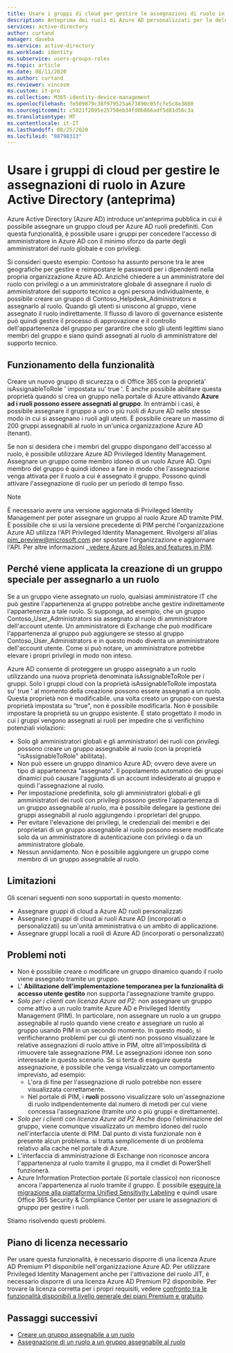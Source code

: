 ```yaml
---
title: Usare i gruppi di cloud per gestire le assegnazioni di ruolo in Azure Active Directory | Microsoft Docs
description: Anteprima dei ruoli di Azure AD personalizzati per la delega della gestione delle identità. Gestire i ruoli di Azure nel portale di Azure, in PowerShell o nell'API Graph.
services: active-directory
author: curtand
manager: daveba
ms.service: active-directory
ms.workload: identity
ms.subservice: users-groups-roles
ms.topic: article
ms.date: 08/11/2020
ms.author: curtand
ms.reviewer: vincesm
ms.custom: it-pro
ms.collection: M365-identity-device-management
ms.openlocfilehash: fe509879c38f979525a673890c05fcfe5c8e3880
ms.sourcegitcommit: c5021f2095e25750eb34fd0b866adf5d81d56c3a
ms.translationtype: MT
ms.contentlocale: it-IT
ms.lasthandoff: 08/25/2020
ms.locfileid: "88798313"
---
```

# <a name="use-cloud-groups-to-manage-role-assignments-in-azure-active-directory-preview"></a>Usare i gruppi di cloud per gestire le assegnazioni di ruolo in Azure Active Directory (anteprima)

Azure Active Directory (Azure AD) introduce un'anteprima pubblica in cui è possibile assegnare un gruppo cloud per Azure AD ruoli predefiniti. Con questa funzionalità, è possibile usare i gruppi per concedere l'accesso di amministratore in Azure AD con il minimo sforzo da parte degli amministratori del ruolo globale e con privilegi.

Si consideri questo esempio: Contoso ha assunto persone tra le aree geografiche per gestire e reimpostare le password per i dipendenti nella propria organizzazione Azure AD. Anziché chiedere a un amministratore del ruolo con privilegi o a un amministratore globale di assegnare il ruolo di amministratore del supporto tecnico a ogni persona individualmente, è possibile creare un gruppo di Contoso_Helpdesk_Administrators e assegnarlo al ruolo. Quando gli utenti si uniscono al gruppo, viene assegnato il ruolo indirettamente. Il flusso di lavoro di governance esistente può quindi gestire il processo di approvazione e il controllo dell'appartenenza del gruppo per garantire che solo gli utenti legittimi siano membri del gruppo e siano quindi assegnati al ruolo di amministratore del supporto tecnico.

## <a name="how-this-feature-works"></a>Funzionamento della funzionalità

Creare un nuovo gruppo di sicurezza o di Office 365 con la proprietà' isAssignableToRole ' impostata su' true '. È anche possibile abilitare questa proprietà quando si crea un gruppo nella portale di Azure attivando **Azure ad i ruoli possono essere assegnati al gruppo**. In entrambi i casi, è possibile assegnare il gruppo a uno o più ruoli di Azure AD nello stesso modo in cui si assegnano i ruoli agli utenti. È possibile creare un massimo di 200 gruppi assegnabili al ruolo in un'unica organizzazione Azure AD (tenant).

Se non si desidera che i membri del gruppo dispongano dell'accesso al ruolo, è possibile utilizzare Azure AD Privileged Identity Management. Assegnare un gruppo come membro idoneo di un ruolo Azure AD. Ogni membro del gruppo è quindi idoneo a fare in modo che l'assegnazione venga attivata per il ruolo a cui è assegnato il gruppo. Possono quindi attivare l'assegnazione di ruolo per un periodo di tempo fisso.

> [!Note]
> È necessario avere una versione aggiornata di Privileged Identity Management per poter assegnare un gruppo al ruolo Azure AD tramite PIM. È possibile che si usi la versione precedente di PIM perché l'organizzazione Azure AD utilizza l'API Privileged Identity Management. Rivolgersi all'alias pim_preview@microsoft.com per spostare l'organizzazione e aggiornare l'API. Per altre informazioni [, vedere Azure ad Roles and features in PIM](../privileged-identity-management/azure-ad-roles-features.md).

## <a name="why-we-enforce-creation-of-a-special-group-for-assigning-it-to-a-role"></a>Perché viene applicata la creazione di un gruppo speciale per assegnarlo a un ruolo

Se a un gruppo viene assegnato un ruolo, qualsiasi amministratore IT che può gestire l'appartenenza al gruppo potrebbe anche gestire indirettamente l'appartenenza a tale ruolo. Si supponga, ad esempio, che un gruppo Contoso_User_Administrators sia assegnato al ruolo di amministratore dell'account utente. Un amministratore di Exchange che può modificare l'appartenenza al gruppo può aggiungere se stesso al gruppo Contoso_User_Administrators e in questo modo diventa un amministratore dell'account utente. Come si può notare, un amministratore potrebbe elevare i propri privilegi in modo non inteso.

Azure AD consente di proteggere un gruppo assegnato a un ruolo utilizzando una nuova proprietà denominata isAssignableToRole per i gruppi. Solo i gruppi cloud con la proprietà isAssignableToRole impostata su' true ' al momento della creazione possono essere assegnati a un ruolo. Questa proprietà non è modificabile. una volta creato un gruppo con questa proprietà impostata su "true", non è possibile modificarla. Non è possibile impostare la proprietà su un gruppo esistente.
È stato progettato il modo in cui i gruppi vengono assegnati ai ruoli per impedire che si verifichino potenziali violazioni:

- Solo gli amministratori globali e gli amministratori dei ruoli con privilegi possono creare un gruppo assegnabile al ruolo (con la proprietà "isAssignableToRole" abilitata).
- Non può essere un gruppo dinamico Azure AD; ovvero deve avere un tipo di appartenenza "assegnato". Il popolamento automatico dei gruppi dinamici può causare l'aggiunta di un account indesiderato al gruppo e quindi l'assegnazione al ruolo.
- Per impostazione predefinita, solo gli amministratori globali e gli amministratori dei ruoli con privilegi possono gestire l'appartenenza di un gruppo assegnabile al ruolo, ma è possibile delegare la gestione dei gruppi assegnabili al ruolo aggiungendo i proprietari del gruppo.
- Per evitare l'elevazione dei privilegi, le credenziali dei membri e dei proprietari di un gruppo assegnabile al ruolo possono essere modificate solo da un amministratore di autenticazione con privilegi o da un amministratore globale.
- Nessun annidamento. Non è possibile aggiungere un gruppo come membro di un gruppo assegnabile al ruolo.

## <a name="limitations"></a>Limitazioni

Gli scenari seguenti non sono supportati in questo momento:  

- Assegnare gruppi di cloud a Azure AD ruoli personalizzati
- Assegnare i gruppi di cloud ai ruoli Azure AD (incorporati o personalizzati) su un'unità amministrativa o un ambito di applicazione.
- Assegnare gruppi locali a ruoli di Azure AD (incorporati o personalizzati)

## <a name="known-issues"></a>Problemi noti

- Non è possibile creare o modificare un gruppo dinamico quando il ruolo viene assegnato tramite un gruppo.
- L' **Abilitazione dell'implementazione temporanea per la funzionalità di accesso utente gestito** non supporta l'assegnazione tramite gruppo.
- *Solo per i clienti con licenza Azure ad P2*: non assegnare un gruppo come attivo a un ruolo tramite Azure AD e Privileged Identity Management (PIM). In particolare, non assegnare un ruolo a un gruppo assegnabile al ruolo quando viene creato *e* assegnare un ruolo al gruppo usando PIM in un secondo momento. In questo modo, si verificheranno problemi per cui gli utenti non possono visualizzare le relative assegnazioni di ruolo attive in PIM, oltre all'impossibilità di rimuovere tale assegnazione PIM. Le assegnazioni idonee non sono interessate in questo scenario. Se si tenta di eseguire questa assegnazione, è possibile che venga visualizzato un comportamento imprevisto, ad esempio:
  - L'ora di fine per l'assegnazione di ruolo potrebbe non essere visualizzata correttamente.
  - Nel portale di PIM, i **ruoli** possono visualizzare solo un'assegnazione di ruolo indipendentemente dal numero di metodi per cui viene concessa l'assegnazione (tramite uno o più gruppi e direttamente).
- *Solo per i clienti con licenza Azure ad P2* Anche dopo l'eliminazione del gruppo, viene comunque visualizzato un membro idoneo del ruolo nell'interfaccia utente di PIM. Dal punto di vista funzionale non è presente alcun problema. si tratta semplicemente di un problema relativo alla cache nel portale di Azure.  
- L'interfaccia di amministrazione di Exchange non riconosce ancora l'appartenenza al ruolo tramite il gruppo, ma il cmdlet di PowerShell funzionerà.
- Azure Information Protection portale (il portale classico) non riconosce ancora l'appartenenza al ruolo tramite il gruppo. È possibile [eseguire la migrazione alla piattaforma Unified Sensitivity Labeling](/azure/information-protection/configure-policy-migrate-labels) e quindi usare Office 365 Security & Compliance Center per usare le assegnazioni di gruppo per gestire i ruoli.

Stiamo risolvendo questi problemi.

## <a name="required-license-plan"></a>Piano di licenza necessario

Per usare questa funzionalità, è necessario disporre di una licenza Azure AD Premium P1 disponibile nell'organizzazione Azure AD. Per utilizzare Privileged Identity Management anche per l'attivazione del ruolo JIT, è necessario disporre di una licenza Azure AD Premium P2 disponibile. Per trovare la licenza corretta per i propri requisiti, vedere [confronto tra le funzionalità disponibili a livello generale dei piani Premium e gratuito](../fundamentals/active-directory-whatis.md#what-are-the-azure-ad-licenses).

## <a name="next-steps"></a>Passaggi successivi

- [Creare un gruppo assegnabile a un ruolo](roles-groups-create-eligible.md)
- [Assegnazione di un ruolo a un gruppo assegnabile al ruolo](roles-groups-assign-role.md)